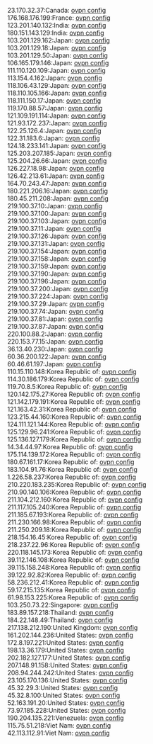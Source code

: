 23.170.32.37:Canada: [ovpn config](vpn/23_170_32_37.ovpn)  
176.168.176.199:France: [ovpn config](vpn/176_168_176_199.ovpn)  
123.201.140.132:India: [ovpn config](vpn/123_201_140_132.ovpn)  
180.151.143.129:India: [ovpn config](vpn/180_151_143_129.ovpn)  
103.201.129.162:Japan: [ovpn config](vpn/103_201_129_162.ovpn)  
103.201.129.18:Japan: [ovpn config](vpn/103_201_129_18.ovpn)  
103.201.129.50:Japan: [ovpn config](vpn/103_201_129_50.ovpn)  
106.165.179.146:Japan: [ovpn config](vpn/106_165_179_146.ovpn)  
111.110.120.109:Japan: [ovpn config](vpn/111_110_120_109.ovpn)  
113.154.4.162:Japan: [ovpn config](vpn/113_154_4_162.ovpn)  
118.106.43.129:Japan: [ovpn config](vpn/118_106_43_129.ovpn)  
118.110.105.166:Japan: [ovpn config](vpn/118_110_105_166.ovpn)  
118.111.150.17:Japan: [ovpn config](vpn/118_111_150_17.ovpn)  
119.170.88.57:Japan: [ovpn config](vpn/119_170_88_57.ovpn)  
121.109.191.114:Japan: [ovpn config](vpn/121_109_191_114.ovpn)  
121.93.172.237:Japan: [ovpn config](vpn/121_93_172_237.ovpn)  
122.25.126.4:Japan: [ovpn config](vpn/122_25_126_4.ovpn)  
122.31.183.6:Japan: [ovpn config](vpn/122_31_183_6.ovpn)  
124.18.233.141:Japan: [ovpn config](vpn/124_18_233_141.ovpn)  
125.203.207.185:Japan: [ovpn config](vpn/125_203_207_185.ovpn)  
125.204.26.66:Japan: [ovpn config](vpn/125_204_26_66.ovpn)  
126.227.18.98:Japan: [ovpn config](vpn/126_227_18_98.ovpn)  
126.42.213.61:Japan: [ovpn config](vpn/126_42_213_61.ovpn)  
164.70.243.47:Japan: [ovpn config](vpn/164_70_243_47.ovpn)  
180.221.206.16:Japan: [ovpn config](vpn/180_221_206_16.ovpn)  
180.45.211.208:Japan: [ovpn config](vpn/180_45_211_208.ovpn)  
219.100.37.10:Japan: [ovpn config](vpn/219_100_37_10.ovpn)  
219.100.37.100:Japan: [ovpn config](vpn/219_100_37_100.ovpn)  
219.100.37.103:Japan: [ovpn config](vpn/219_100_37_103.ovpn)  
219.100.37.11:Japan: [ovpn config](vpn/219_100_37_11.ovpn)  
219.100.37.126:Japan: [ovpn config](vpn/219_100_37_126.ovpn)  
219.100.37.131:Japan: [ovpn config](vpn/219_100_37_131.ovpn)  
219.100.37.154:Japan: [ovpn config](vpn/219_100_37_154.ovpn)  
219.100.37.158:Japan: [ovpn config](vpn/219_100_37_158.ovpn)  
219.100.37.159:Japan: [ovpn config](vpn/219_100_37_159.ovpn)  
219.100.37.190:Japan: [ovpn config](vpn/219_100_37_190.ovpn)  
219.100.37.196:Japan: [ovpn config](vpn/219_100_37_196.ovpn)  
219.100.37.200:Japan: [ovpn config](vpn/219_100_37_200.ovpn)  
219.100.37.224:Japan: [ovpn config](vpn/219_100_37_224.ovpn)  
219.100.37.29:Japan: [ovpn config](vpn/219_100_37_29.ovpn)  
219.100.37.74:Japan: [ovpn config](vpn/219_100_37_74.ovpn)  
219.100.37.81:Japan: [ovpn config](vpn/219_100_37_81.ovpn)  
219.100.37.87:Japan: [ovpn config](vpn/219_100_37_87.ovpn)  
220.100.88.2:Japan: [ovpn config](vpn/220_100_88_2.ovpn)  
220.153.77.15:Japan: [ovpn config](vpn/220_153_77_15.ovpn)  
36.13.40.230:Japan: [ovpn config](vpn/36_13_40_230.ovpn)  
60.36.200.122:Japan: [ovpn config](vpn/60_36_200_122.ovpn)  
60.46.61.197:Japan: [ovpn config](vpn/60_46_61_197.ovpn)  
110.15.110.148:Korea Republic of: [ovpn config](vpn/110_15_110_148.ovpn)  
114.30.186.179:Korea Republic of: [ovpn config](vpn/114_30_186_179.ovpn)  
119.70.8.5:Korea Republic of: [ovpn config](vpn/119_70_8_5.ovpn)  
120.142.175.27:Korea Republic of: [ovpn config](vpn/120_142_175_27.ovpn)  
121.142.179.191:Korea Republic of: [ovpn config](vpn/121_142_179_191.ovpn)  
121.163.42.31:Korea Republic of: [ovpn config](vpn/121_163_42_31.ovpn)  
123.215.44.160:Korea Republic of: [ovpn config](vpn/123_215_44_160.ovpn)  
124.111.121.144:Korea Republic of: [ovpn config](vpn/124_111_121_144.ovpn)  
125.129.96.241:Korea Republic of: [ovpn config](vpn/125_129_96_241.ovpn)  
125.136.127.179:Korea Republic of: [ovpn config](vpn/125_136_127_179.ovpn)  
14.34.44.97:Korea Republic of: [ovpn config](vpn/14_34_44_97.ovpn)  
175.114.139.172:Korea Republic of: [ovpn config](vpn/175_114_139_172.ovpn)  
180.67.161.17:Korea Republic of: [ovpn config](vpn/180_67_161_17.ovpn)  
183.104.91.76:Korea Republic of: [ovpn config](vpn/183_104_91_76.ovpn)  
1.226.58.237:Korea Republic of: [ovpn config](vpn/1_226_58_237.ovpn)  
210.220.183.235:Korea Republic of: [ovpn config](vpn/210_220_183_235.ovpn)  
210.90.140.106:Korea Republic of: [ovpn config](vpn/210_90_140_106.ovpn)  
211.104.212.160:Korea Republic of: [ovpn config](vpn/211_104_212_160.ovpn)  
211.117.105.240:Korea Republic of: [ovpn config](vpn/211_117_105_240.ovpn)  
211.185.67.193:Korea Republic of: [ovpn config](vpn/211_185_67_193.ovpn)  
211.230.166.98:Korea Republic of: [ovpn config](vpn/211_230_166_98.ovpn)  
211.250.209.18:Korea Republic of: [ovpn config](vpn/211_250_209_18.ovpn)  
218.154.16.45:Korea Republic of: [ovpn config](vpn/218_154_16_45.ovpn)  
218.237.22.96:Korea Republic of: [ovpn config](vpn/218_237_22_96.ovpn)  
220.118.145.173:Korea Republic of: [ovpn config](vpn/220_118_145_173.ovpn)  
39.112.146.108:Korea Republic of: [ovpn config](vpn/39_112_146_108.ovpn)  
39.115.158.248:Korea Republic of: [ovpn config](vpn/39_115_158_248.ovpn)  
39.122.92.82:Korea Republic of: [ovpn config](vpn/39_122_92_82.ovpn)  
58.236.212.41:Korea Republic of: [ovpn config](vpn/58_236_212_41.ovpn)  
59.17.215.135:Korea Republic of: [ovpn config](vpn/59_17_215_135.ovpn)  
61.98.153.225:Korea Republic of: [ovpn config](vpn/61_98_153_225.ovpn)  
103.250.73.22:Singapore: [ovpn config](vpn/103_250_73_22.ovpn)  
183.89.157.218:Thailand: [ovpn config](vpn/183_89_157_218.ovpn)  
184.22.148.49:Thailand: [ovpn config](vpn/184_22_148_49.ovpn)  
217.138.212.190:United Kingdom: [ovpn config](vpn/217_138_212_190.ovpn)  
161.202.144.236:United States: [ovpn config](vpn/161_202_144_236.ovpn)  
172.8.197.221:United States: [ovpn config](vpn/172_8_197_221.ovpn)  
198.13.36.179:United States: [ovpn config](vpn/198_13_36_179.ovpn)  
202.182.127.177:United States: [ovpn config](vpn/202_182_127_177.ovpn)  
207.148.91.158:United States: [ovpn config](vpn/207_148_91_158.ovpn)  
208.94.244.242:United States: [ovpn config](vpn/208_94_244_242.ovpn)  
23.105.170.136:United States: [ovpn config](vpn/23_105_170_136.ovpn)  
45.32.29.3:United States: [ovpn config](vpn/45_32_29_3.ovpn)  
45.32.8.100:United States: [ovpn config](vpn/45_32_8_100.ovpn)  
52.163.191.20:United States: [ovpn config](vpn/52_163_191_20.ovpn)  
73.97.185.228:United States: [ovpn config](vpn/73_97_185_228.ovpn)  
190.204.135.221:Venezuela: [ovpn config](vpn/190_204_135_221.ovpn)  
115.75.51.218:Viet Nam: [ovpn config](vpn/115_75_51_218.ovpn)  
42.113.112.91:Viet Nam: [ovpn config](vpn/42_113_112_91.ovpn)  
